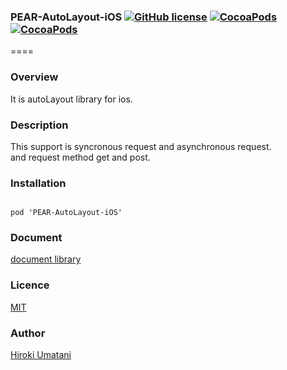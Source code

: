 ### PEAR-AutoLayout-iOS [![GitHub license](https://img.shields.io/badge/LICENSE-MIT%20LICENSE-blue.svg)](https://github.com/HirokiUmatani/PEAR-AutoLayout-iOS/LICENSE) [![CocoaPods](https://img.shields.io/badge/platform-ios-lightgrey.svg)](https://cocoapods.org/pods/PEAR-AutoLayout-iOS) [![CocoaPods](https://img.shields.io/cocoapods/v/PEAR-AutoLayout-iOS.svg)](https://cocoapods.org/pods/PEAR-AutoLayout-iOS)  

====
### Overview
It is autoLayout library for ios.

### Description
This support is syncronous request and asynchronous request.  
and request method get and post.

### Installation
<code>
pod 'PEAR-AutoLayout-iOS'
</code>

### Document
[document library](http://cocoadocs.org/docsets/PEAR-AutoLayout-iOS)

### Licence
[MIT](https://github.com/HirokiUmatani/PEAR-AutoLayout-iOS/blob/master/LICENSE)

### Author
[Hiroki Umatani](https://github.com/HirokiUmatani)
